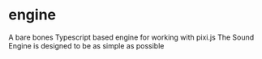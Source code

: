 # engine
A bare bones Typescript based engine for working with pixi.js
The Sound Engine is designed to be as simple as possible
